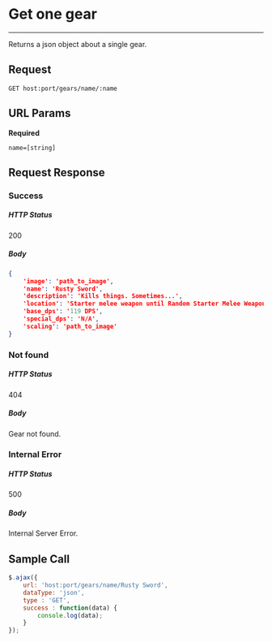 # Get one gear
---

Returns a json object about a single gear.

## Request

`GET host:port/gears/name/:name`

## URL Params

**Required**

`name=[string]`

## Request Response

### Success

##### HTTP Status

200

##### Body

```json
{
    'image': 'path_to_image',
    'name': 'Rusty Sword',
    'description': 'Kills things. Sometimes...',
    'location': 'Starter melee weapon until Random Starter Melee Weapon is purchased (found in secret tile near the place where you start afterwards)',
    'base_dps': '119 DPS',
    'special_dps': 'N/A',
    'scaling': 'path_to_image'
}
```

### Not found

##### HTTP Status

404

##### Body

Gear not found.

### Internal Error

##### HTTP Status

500

##### Body

Internal Server Error.

## Sample Call

```javascript
$.ajax({
    url: 'host:port/gears/name/Rusty Sword',
    dataType: 'json',
    type : 'GET',
    success : function(data) {
        console.log(data);
    }
});
```
